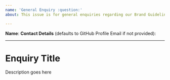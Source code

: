 ```yaml
---
name: 'General Enquiry :question:'
about: This issue is for general enquiries regarding our Brand Guidelines

---
```


**Name**: 
**Contact Details** (defaults to GitHub Profile Email if not provided): 

---

# Enquiry Title

Description goes here
